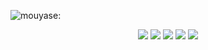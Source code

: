 ![mouyase:](https://count.getloli.com/get/@mouyase?theme=gelbooru)

<div align="center">
    <img src="https://github-profile-summary-cards.vercel.app/api/cards/profile-details?username=mouyase&theme=github" />
    <img src="https://github-profile-summary-cards.vercel.app/api/cards/stats?username=mouyase&theme=github" />
    <img src="https://github-profile-summary-cards.vercel.app/api/cards/repos-per-language?username=mouyase&theme=github" />
    <img src="https://github-profile-summary-cards.vercel.app/api/cards/most-commit-language?username=mouyase&theme=github" />
    <img src="https://github-profile-summary-cards.vercel.app/api/cards/productive-time?username=mouyase&theme=github" />
</div>
